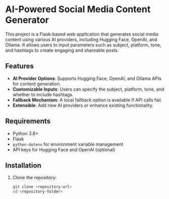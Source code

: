 # AI-Powered Social Media Content Generator

This project is a Flask-based web application that generates social media content using various AI providers, including Hugging Face, OpenAI, and Ollama. It allows users to input parameters such as subject, platform, tone, and hashtags to create engaging and shareable posts.

## Features

- **AI Provider Options**: Supports Hugging Face, OpenAI, and Ollama APIs for content generation.
- **Customizable Inputs**: Users can specify the subject, platform, tone, and whether to include hashtags.
- **Fallback Mechanism**: A local fallback option is available if API calls fail.
- **Extensible**: Add new AI providers or enhance existing functionality.

## Requirements

- Python 3.8+
- Flask
- `python-dotenv` for environment variable management
- API keys for Hugging Face and OpenAI (optional)

## Installation

1. Clone the repository:
   ```bash
   git clone <repository-url>
   cd <repository-folder>
    ```